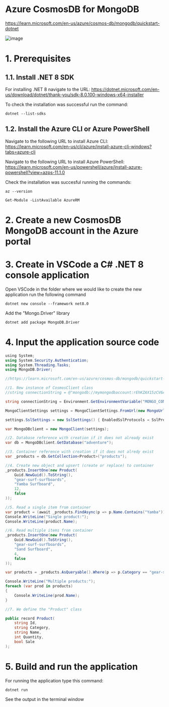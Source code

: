 # Azure CosmosDB for MongoDB

https://learn.microsoft.com/en-us/azure/cosmos-db/mongodb/quickstart-dotnet

![image](https://github.com/luiscoco/-Azure_CosmosDB_for_MongoDB/assets/32194879/ddb3991f-8002-48c5-aa2e-3b5d449cfa27)

# 1. Prerequisites

## 1.1. Install .NET 8 SDK 

For installing .NET 8 navigate to the URL: https://dotnet.microsoft.com/en-us/download/dotnet/thank-you/sdk-8.0.100-windows-x64-installer

To check the installation was successful run the command:

```
dotnet --list-sdks
```

## 1.2. Install the Azure CLI or Azure PowerShell

Navigate to the following URL to install Azure CLI: https://learn.microsoft.com/en-us/cli/azure/install-azure-cli-windows?tabs=azure-cli

Navigate to the following URL to install Azure PowerShell: https://learn.microsoft.com/en-us/powershell/azure/install-azure-powershell?view=azps-11.1.0

Check the installation was succesful running the commands:

```
az --version 
```

```
Get-Module -ListAvailable AzureRM
```

# 2. Create a new CosmosDB MongoDB account in the Azure portal



# 3. Create in VSCode a C# .NET 8 console application

Open VSCode in the folder where we would like to create the new application run the following command

```
dotnet new console --framework net8.0
```

Add the "Mongo.Driver" library 

```
dotnet add package MongoDB.Driver
```

# 4. Input the application source code

```csharp
﻿using System;
using System.Security.Authentication;
using System.Threading.Tasks;
using MongoDB.Driver;

//https://learn.microsoft.com/en-us/azure/cosmos-db/mongodb/quickstart-dotnet

//1. New instance of CosmosClient class
//string connectionString = @"mongodb://mymongodbaccount:rEhKZAX15zCV6AMGLhcVkdYGngNIHiWa7M8z5cf9MgSSvgEWilqBSNM4FwOwFLRGypHKJslCWn8mACDbZVQTHw==@mymongodbaccount.mongo.cosmos.azure.com:10255/?ssl=true&retrywrites=false&replicaSet=globaldb&maxIdleTimeMS=120000&appName=@mymongodbaccount@";

string connectionString = Environment.GetEnvironmentVariable("MONGO_CONNECTION");

MongoClientSettings settings = MongoClientSettings.FromUrl(new MongoUrl(connectionString));

settings.SslSettings = new SslSettings() { EnabledSslProtocols = SslProtocols.Tls12 };

var MongoDBclient = new MongoClient(settings);

//2. Database reference with creation if it does not already exist
var db = MongoDBclient.GetDatabase("adventure");

//3. Container reference with creation if it does not alredy exist
var _products = db.GetCollection<Product>("products");

//4. Create new object and upsert (create or replace) to container
_products.InsertOne(new Product(
    Guid.NewGuid().ToString(),
    "gear-surf-surfboards",
    "Yamba Surfboard", 
    12, 
    false
));

//5. Read a single item from container
var product = (await _products.FindAsync(p => p.Name.Contains("Yamba"))).FirstOrDefault();
Console.WriteLine("Single product:");
Console.WriteLine(product.Name);

//6. Read multiple items from container
_products.InsertOne(new Product(
    Guid.NewGuid().ToString(),
    "gear-surf-surfboards",
    "Sand Surfboard",
    4,
    false
));

var products = _products.AsQueryable().Where(p => p.Category == "gear-surf-surfboards");

Console.WriteLine("Multiple products:");
foreach (var prod in products)
{
    Console.WriteLine(prod.Name);
}

//7. We define the "Product" class 

public record Product(
    string Id,
    string Category,
    string Name,
    int Quantity,
    bool Sale
);
```


# 5. Build and run the application

For running the application type this command:

```
dotnet run
```

See the output in the terminal window




